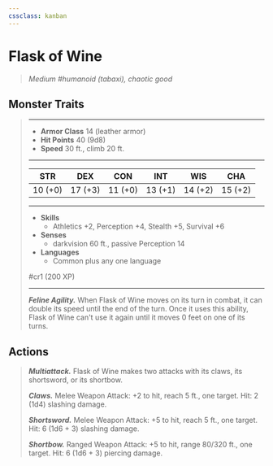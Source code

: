 ```yaml
---
cssclass: kanban
---
```


# Flask of Wine
>*Medium #humanoid (tabaxi), chaotic good*
## Monster Traits
>___
>- **Armor Class** 14 (leather armor)
>- **Hit Points** 40 (9d8)
>- **Speed** 30 ft., climb 20 ft.
>___
>|STR|DEX|CON|INT|WIS|CHA|
>|:---:|:---:|:---:|:---:|:---:|:---:|
>|10 (+0)|17 (+3)|11 (+0)|13 (+1)|14 (+2)|15 (+2)|
>___
>- **Skills**
>	 - Athletics +2, Perception +4, Stealth +5, Survival +6
>- **Senses**
>	 - darkvision 60 ft., passive Perception 14
>- **Languages**
>	 - Common plus any one language
>
> #cr1 (200 XP)
>___
>***Feline Agility.*** When Flask of Wine moves on its turn in combat, it can double its speed until the end of the turn. Once it uses this ability, Flask of Wine can't use it again until it moves 0 feet on one of its turns.  
>
## Actions
>***Multiattack.*** Flask of Wine makes two attacks with its claws, its shortsword, or its shortbow.  
>
>***Claws.*** Melee Weapon Attack: +2 to hit, reach 5 ft., one target. Hit: 2 (1d4) slashing damage.  
>
>***Shortsword.*** Melee Weapon Attack: +5 to hit, reach 5 ft., one target. Hit: 6 (1d6 + 3) slashing damage.  
>
>***Shortbow.*** Ranged Weapon Attack: +5 to hit, range 80/320 ft., one target. Hit: 6 (1d6 + 3) piercing damage.